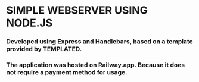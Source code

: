 # SIMPLE WEBSERVER USING NODE.JS

### Developed using Express and Handlebars, based on a template provided by TEMPLATED.

### The application was hosted on Railway.app. Because it does not require a payment method for usage.